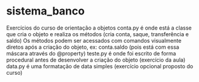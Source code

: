# sistema_banco
Exercícios do curso de orientação a objetos
conta.py é onde está a classe que cria o objeto e realiza os métodos (cria conta, saque, transferência e saldo)
Os métodos podem ser acessados com comandos visualmente diretos após a criação do objeto, ex: conta.saldo (pois está com essa máscara 
através do @property)
teste.py é onde foi escrito de forma procedural antes de desenvolver a criação do objeto (exercício da aula)
data.py é uma formatação de data simples (exercício opcional proposto do curso)
